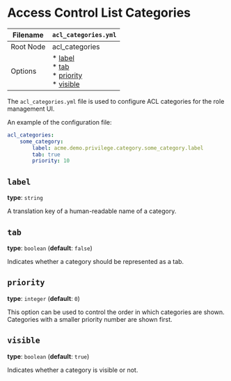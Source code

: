 <a id="access-control-lists-categories"></a>

# Access Control List Categories

| Filename   | `acl_categories.yml`                                           |
|------------|----------------------------------------------------------------|
| Root Node  | acl_categories                                                 |
| Options    | * [label]()<br/>* [tab]()<br/>* [priority]()<br/>* [visible]() |

The `acl_categories.yml` file is used to configure ACL categories for the role management UI.

An example of the configuration file:

```yaml
acl_categories:
    some_category:
        label: acme.demo.privilege.category.some_category.label
        tab: true
        priority: 10
```

## `label`

**type**: `string`

A translation key of a human-readable name of a category.

## `tab`

**type**: `boolean` (**default**: `false`)

Indicates whether a category should be represented as a tab.

## `priority`

**type**: `integer` (**default**: `0`)

This option can be used to control the order in which categories are shown.
Categories with a smaller priority number are shown first.

## `visible`

**type**: `boolean` (**default**: `true`)

Indicates whether a category is visible or not.
